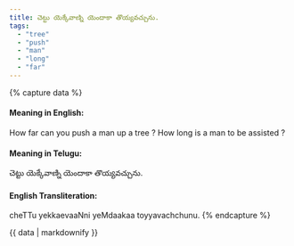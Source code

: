 ```yaml
---
title: చెట్టు యెక్కేవాణ్ని యెందాకా తొయ్యవచ్చును.
tags:
  - "tree"
  - "push"
  - "man"
  - "long"
  - "far"
---
```


{% capture data %}
#### Meaning in English:
How far can you push a man up a tree ?
How long is a man to be assisted ?

#### Meaning in Telugu:
చెట్టు యెక్కేవాణ్ని యెందాకా తొయ్యవచ్చును.

#### English Transliteration:
cheTTu yekkaevaaNni yeMdaakaa toyyavachchunu.
{% endcapture %}

{{ data | markdownify }}

